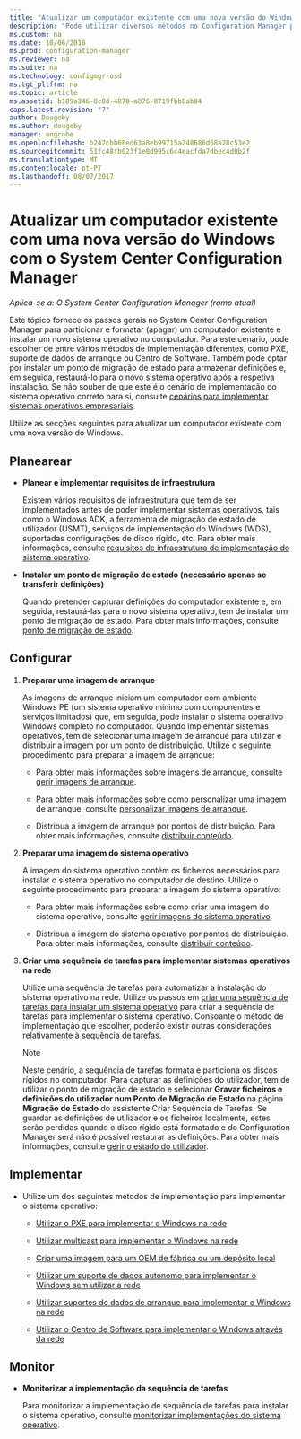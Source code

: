 ```yaml
---
title: "Atualizar um computador existente com uma nova versão do Windows | Microsoft Docs"
description: "Pode utilizar diversos métodos no Configuration Manager para particionar e formatar (apagar) um computador existente e instalar um novo sistema operativo no computador."
ms.custom: na
ms.date: 10/06/2016
ms.prod: configuration-manager
ms.reviewer: na
ms.suite: na
ms.technology: configmgr-osd
ms.tgt_pltfrm: na
ms.topic: article
ms.assetid: b189a346-8c0d-4870-a876-0719fbb0ab04
caps.latest.revision: "7"
author: Dougeby
ms.author: dougeby
manager: angrobe
ms.openlocfilehash: b247cbb68ed63a8eb99715a248686d68a28c53e2
ms.sourcegitcommit: 51fc48fb023f1e8d995c6c4eacfda7dbec4d0b2f
ms.translationtype: MT
ms.contentlocale: pt-PT
ms.lasthandoff: 08/07/2017
---
```

# <a name="refresh-an-existing-computer-with-a-new-version-of-windows-using-system-center-configuration-manager"></a>Atualizar um computador existente com uma nova versão do Windows com o System Center Configuration Manager

*Aplica-se a: O System Center Configuration Manager (ramo atual)*

Este tópico fornece os passos gerais no System Center Configuration Manager para particionar e formatar (apagar) um computador existente e instalar um novo sistema operativo no computador. Para este cenário, pode escolher de entre vários métodos de implementação diferentes, como PXE, suporte de dados de arranque ou Centro de Software. Também pode optar por instalar um ponto de migração de estado para armazenar definições e, em seguida, restaurá-lo para o novo sistema operativo após a respetiva instalação. Se não souber de que este é o cenário de implementação do sistema operativo correto para si, consulte [cenários para implementar sistemas operativos empresariais](scenarios-to-deploy-enterprise-operating-systems.md).  

 Utilize as secções seguintes para atualizar um computador existente com uma nova versão do Windows.  

##  <a name="BKMK_Plan"></a> Planearear  

-   **Planear e implementar requisitos de infraestrutura**  

     Existem vários requisitos de infraestrutura que tem de ser implementados antes de poder implementar sistemas operativos, tais como o Windows ADK, a ferramenta de migração de estado de utilizador (USMT), serviços de implementação do Windows (WDS), suportadas configurações de disco rígido, etc. Para obter mais informações, consulte [requisitos de infraestrutura de implementação do sistema operativo](../plan-design/infrastructure-requirements-for-operating-system-deployment.md).  

-   **Instalar um ponto de migração de estado (necessário apenas se transferir definições)**  

     Quando pretender capturar definições do computador existente e, em seguida, restaurá-las para o novo sistema operativo, tem de instalar um ponto de migração de estado. Para obter mais informações, consulte [ponto de migração de estado](../get-started/prepare-site-system-roles-for-operating-system-deployments.md#BKMK_StateMigrationPoints).  

##  <a name="BKMK_Configure"></a> Configurar  

1.  **Preparar uma imagem de arranque**  

     As imagens de arranque iniciam um computador com ambiente Windows PE (um sistema operativo mínimo com componentes e serviços limitados) que, em seguida, pode instalar o sistema operativo Windows completo no computador.   Quando implementar sistemas operativos, tem de selecionar uma imagem de arranque para utilizar e distribuir a imagem por um ponto de distribuição. Utilize o seguinte procedimento para preparar a imagem de arranque:  

    -   Para obter mais informações sobre imagens de arranque, consulte [gerir imagens de arranque](../get-started/manage-boot-images.md).  

    -   Para obter mais informações sobre como personalizar uma imagem de arranque, consulte [personalizar imagens de arranque](../get-started/customize-boot-images.md).  

    -   Distribua a imagem de arranque por pontos de distribuição. Para obter mais informações, consulte [distribuir conteúdo](../../core/servers/deploy/configure/deploy-and-manage-content.md#a-namebkmkdistributea-distribute-content).  

2.  **Preparar uma imagem do sistema operativo**  

     A imagem do sistema operativo contém os ficheiros necessários para instalar o sistema operativo no computador de destino. Utilize o seguinte procedimento para preparar a imagem do sistema operativo:  

    -   Para obter mais informações sobre como criar uma imagem do sistema operativo, consulte [gerir imagens do sistema operativo](../get-started/manage-operating-system-images.md).  

    -   Distribua a imagem do sistema operativo por pontos de distribuição. Para obter mais informações, consulte [distribuir conteúdo](../../core/servers/deploy/configure/deploy-and-manage-content.md#a-namebkmkdistributea-distribute-content).  

3.  **Criar uma sequência de tarefas para implementar sistemas operativos na rede**  

     Utilize uma sequência de tarefas para automatizar a instalação do sistema operativo na rede. Utilize os passos em [criar uma sequência de tarefas para instalar um sistema operativo](create-a-task-sequence-to-install-an-operating-system.md) para criar a sequência de tarefas para implementar o sistema operativo. Consoante o método de implementação que escolher, poderão existir outras considerações relativamente à sequência de tarefas.  

    > [!NOTE]  
    >  Neste cenário, a sequência de tarefas formata e particiona os discos rígidos no computador. Para capturar as definições do utilizador, tem de utilizar o ponto de migração de estado e selecionar **Gravar ficheiros e definições do utilizador num Ponto de Migração de Estado** na página **Migração de Estado** do assistente Criar Sequência de Tarefas. Se guardar as definições de utilizador e os ficheiros localmente, estes serão perdidas quando o disco rígido está formatado e do Configuration Manager será não é possível restaurar as definições. Para obter mais informações, consulte [gerir o estado do utilizador](../get-started/manage-user-state.md).  

##  <a name="BKMK_Deploy"></a> Implementar  

-   Utilize um dos seguintes métodos de implementação para implementar o sistema operativo:  

    -   [Utilizar o PXE para implementar o Windows na rede](use-pxe-to-deploy-windows-over-the-network.md)  

    -   [Utilizar multicast para implementar o Windows na rede](use-multicast-to-deploy-windows-over-the-network.md)  

    -   [Criar uma imagem para um OEM de fábrica ou um depósito local](create-an-image-for-an-oem-in-factory-or-a-local-depot.md)  

    -   [Utilizar um suporte de dados autónomo para implementar o Windows sem utilizar a rede](use-stand-alone-media-to-deploy-windows-without-using-the-network.md)  

    -   [Utilizar suportes de dados de arranque para implementar o Windows na rede](use-bootable-media-to-deploy-windows-over-the-network.md)  

    -   [Utilizar o Centro de Software para implementar o Windows através da rede](use-software-center-to-deploy-windows-over-the-network.md)  

## <a name="monitor"></a>Monitor  

-   **Monitorizar a implementação da sequência de tarefas**  

     Para monitorizar a implementação de sequência de tarefas para instalar o sistema operativo, consulte [monitorizar implementações do sistema operativo](monitor-operating-system-deployments.md).  
